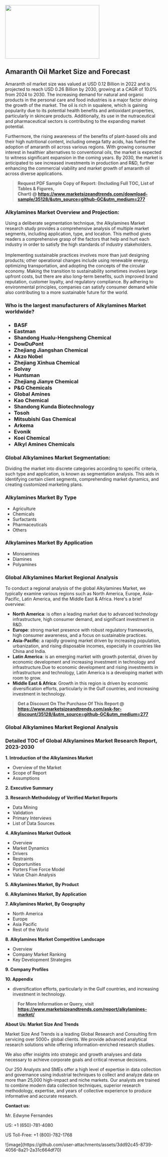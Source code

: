 <p><img class="alignnone size-medium wp-image-20088" src="https://ffe5etoiles.com/wp-content/uploads/2024/12/MST1-300x171.png" alt="" width="300" height="171" /></p><h2>Amaranth Oil Market Size and Forecast</h2><p>Amaranth oil market size was valued at USD 0.12 Billion in 2022 and is projected to reach USD 0.26 Billion by 2030, growing at a CAGR of 10.0% from 2024 to 2030. The increasing demand for natural and organic products in the personal care and food industries is a major factor driving the growth of the market. The oil is rich in squalene, which is gaining popularity due to its potential health benefits and antioxidant properties, particularly in skincare products. Additionally, its use in the nutraceutical and pharmaceutical sectors is contributing to the expanding market potential.</p><p>Furthermore, the rising awareness of the benefits of plant-based oils and their high nutritional content, including omega fatty acids, has fueled the adoption of amaranth oil across various regions. With growing consumer interest in healthier alternatives to conventional oils, the market is expected to witness significant expansion in the coming years. By 2030, the market is anticipated to see increased investments in production and R&D, further enhancing the commercial viability and market growth of amaranth oil across diverse applications.</p></p><blockquote id="" class=""><strong>Request PDF Sample Copy of Report: (Including Full TOC, List of Tables &amp; Figures, Chart)&nbsp;@&nbsp;<strong><a href="https://www.marketsizeandtrends.com/download-sample/35128/&utm_source=github-GC&utm_medium=277" target="_blank">https://www.marketsizeandtrends.com/download-sample/35128/&utm_source=github-GC&utm_medium=277</a></strong></strong></blockquote><h3 id="" class="">Alkylamines Market&nbsp;Overview and Projection:</h3><p id="" class="">Using a deliberate segmentation technique, the Alkylamines Market research study provides a comprehensive analysis of multiple market segments, including application, type, and location. This method gives readers a comprehensive grasp of the factors that help and hurt each industry in order to satisfy the high standards of industry stakeholders. <br /> <br />Implementing sustainable practices involves more than just designing products; other operational changes include using renewable energy, optimizing transportation, and adopting the concepts of the circular economy. Making the transition to sustainability sometimes involves large upfront costs, but there are also long-term benefits, such improved brand reputation, customer loyalty, and regulatory compliance. By adhering to environmental principles, companies can satisfy consumer demand while also contributing to a more sustainable future for the world.</p><h3 id="" class="">Who is the largest manufacturers of&nbsp;Alkylamines Market worldwide?</h3><h3 class=""><p><ul><li>BASF </li><li> Eastman </li><li> Shandong Hualu-Hengsheng Chemical </li><li> DowDuPont </li><li> Zhejiang Jiangshan Chemical </li><li> Akzo Nobel </li><li> Zhejiang Xinhua Chemical </li><li> Solvay </li><li> Huntsman </li><li> Zhejiang Jianye Chemical </li><li> P&G Chemicals </li><li> Global Amines </li><li> Kao Chemical </li><li> Shandong Kunda Biotechnology </li><li> Tosoh </li><li> Mitsubishi Gas Chemical </li><li> Arkema </li><li> Evonik </li><li> Koei Chemical </li><li> Alkyl Amines Chemicals</li></ul></p></h3><h3 id="" class="">Global&nbsp;Alkylamines Market Segmentation:</h3><p id="" class="">Dividing the market into discrete categories according to specific criteria, such type and application, is known as segmentation analysis. This aids in identifying certain client segments, comprehending market dynamics, and creating customized marketing plans.</p><h3 id="" class="">Alkylamines Market&nbsp;By Type</h3><p><p><ul><li>Agriculture </li><li> Chemicals </li><li> Surfactants </li><li> Pharmaceuticals </li><li> Others</p></li></ul></p></p><h3 id="" class="">Alkylamines Market&nbsp;By Application</h3><p class=""><p><ul><li>Monoamines </li><li> Diamines </li><li> Polyamines</li></ul></p></p><h3 id="" class="">Global Alkylamines Market Regional Analysis</h3><p id="" class="">To conduct a regional analysis of the global Alkylamines Market, we typically examine various regions such as North America, Europe, Asia-Pacific, Latin America, and the Middle East &amp; Africa. Here's a brief overview:</p><ul><li><strong>North America</strong>: is often a leading market due to advanced technology infrastructure, high consumer demand, and significant investment in R&amp;D.</li><li><strong>Europe</strong>: strong market presence with robust regulatory frameworks, high consumer awareness, and a focus on sustainable practices.</li><li><strong>Asia-Pacific</strong>: a rapidly growing market driven by increasing population, urbanization, and rising disposable incomes, especially in countries like China and India.</li><li><strong>Latin America</strong>: is an emerging market with growth potential, driven by economic development and increasing investment in technology and infrastructure.Due to economic development and rising investments in infrastructure and technology, Latin America is a developing market with room to grow.</li><li><strong>Middle East &amp; Africa</strong>: Growth in this region is driven by economic diversification efforts, particularly in the Gulf countries, and increasing investment in technology.</li></ul><blockquote id="" class=""><strong>Get a Discount On The Purchase Of This Report @ <strong><a href="https://www.marketsizeandtrends.com/ask-for-discount/35128/&utm_source=github-GC&utm_medium=277" target="_blank">https://www.marketsizeandtrends.com/ask-for-discount/35128/&utm_source=github-GC&utm_medium=277</a></strong></strong></blockquote><h3 id="" class="">Global Alkylamines Market Regional Analysis</h3><h3 id="" class="">Detailed TOC of Global Alkylamines Market Research Report, 2023-2030</h3><p id="" class=""><strong>1. Introduction of the Alkylamines Market</strong></p><ul><li>Overview of the Market</li><li>Scope of Report</li><li>Assumptions</li></ul><p id="" class=""><strong>2. Executive Summary</strong></p><p id="" class=""><strong>3. Research Methodology of Verified Market Reports</strong></p><ul><li>Data Mining</li><li>Validation</li><li>Primary Interviews</li><li>List of Data Sources</li></ul><p id="" class=""><strong>4. Alkylamines Market Outlook</strong></p><ul><li>Overview</li><li>Market Dynamics</li><li>Drivers</li><li>Restraints</li><li>Opportunities</li><li>Porters Five Force Model</li><li>Value Chain Analysis</li></ul><p id="" class=""><strong>5. Alkylamines Market, By Product</strong></p><p id="" class=""><strong>6. Alkylamines Market, By Application</strong></p><p id="" class=""><strong>7. Alkylamines Market, By Geography</strong></p><ul><li>North America</li><li>Europe</li><li>Asia Pacific</li><li>Rest of the World</li></ul><p id="" class=""><strong>8. Alkylamines Market Competitive Landscape</strong></p><ul><li>Overview</li><li>Company Market Ranking</li><li>Key Development Strategies</li></ul><p id="" class=""><strong>9. Company Profiles</strong></p><p id="" class=""><strong>10. Appendix</strong></p><ul><li>diversification efforts, particularly in the Gulf countries, and increasing investment in technology.</li></ul><blockquote id="" class=""><strong>For More Information or Query, visit <strong><strong><a href="https://www.marketsizeandtrends.com/report/alkylamines-market/" target="_blank">https://www.marketsizeandtrends.com/report/alkylamines-market/</a></strong></strong></strong></blockquote><p id="" class=""><strong>About Us: Market Size And Trends</strong></p><p id="" class="">Market Size And Trends is a leading Global Research and Consulting firm servicing over 5000+ global clients. We provide advanced analytical research solutions while offering information-enriched research studies.</p><p id="" class="">We also offer insights into strategic and growth analyses and data necessary to achieve corporate goals and critical revenue decisions.</p><p id="" class="">Our 250 Analysts and SMEs offer a high level of expertise in data collection and governance using industrial techniques to collect and analyze data on more than 25,000 high-impact and niche markets. Our analysts are trained to combine modern data collection techniques, superior research methodology, expertise, and years of collective experience to produce informative and accurate research.</p><p id="" class=""><strong>Contact us:</strong></p><p id="" class="">Mr. Edwyne Fernandes</p><p id="" class="">US: +1 (650)-781-4080</p><p id="" class="">US Toll-Free: +1 (800)-782-1768</p>
![image](https://github.com/user-attachments/assets/3dd92c45-8739-4056-8a21-2a31c664df70)
